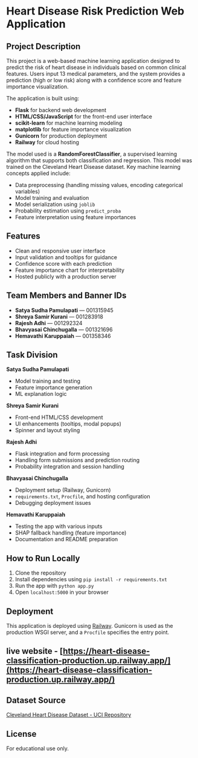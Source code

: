 # Heart Disease Risk Prediction Web Application

## Project Description
This project is a web-based machine learning application designed to predict the risk of heart disease in individuals based on common clinical features. Users input 13 medical parameters, and the system provides a prediction (high or low risk) along with a confidence score and feature importance visualization.

The application is built using:
- **Flask** for backend web development
- **HTML/CSS/JavaScript** for the front-end user interface
- **scikit-learn** for machine learning modeling
- **matplotlib** for feature importance visualization
- **Gunicorn** for production deployment
- **Railway** for cloud hosting

The model used is a **RandomForestClassifier**, a supervised learning algorithm that supports both classification and regression. This model was trained on the Cleveland Heart Disease dataset. Key machine learning concepts applied include:
- Data preprocessing (handling missing values, encoding categorical variables)
- Model training and evaluation
- Model serialization using `joblib`
- Probability estimation using `predict_proba`
- Feature interpretation using feature importances

## Features
- Clean and responsive user interface
- Input validation and tooltips for guidance
- Confidence score with each prediction
- Feature importance chart for interpretability
- Hosted publicly with a production server

## Team Members and Banner IDs
- **Satya Sudha Pamulapati** — 001315945
- **Shreya Samir Kurani** — 001283918
- **Rajesh Adhi** — 001292324
- **Bhavyasai Chinchugalla** — 001321696
- **Hemavathi Karuppaiah** — 001358346

## Task Division
**Satya Sudha Pamulapati**
- Model training and testing
- Feature importance generation
- ML explanation logic

**Shreya Samir Kurani**
- Front-end HTML/CSS development
- UI enhancements (tooltips, modal popups)
- Spinner and layout styling

**Rajesh Adhi**
- Flask integration and form processing
- Handling form submissions and prediction routing
- Probability integration and session handling

**Bhavyasai Chinchugalla**
- Deployment setup (Railway, Gunicorn)
- `requirements.txt`, `Procfile`, and hosting configuration
- Debugging deployment issues

**Hemavathi Karuppaiah**
- Testing the app with various inputs
- SHAP fallback handling (feature importance)
- Documentation and README preparation

## How to Run Locally
1. Clone the repository
2. Install dependencies using `pip install -r requirements.txt`
3. Run the app with `python app.py`
4. Open `localhost:5000` in your browser

## Deployment
This application is deployed using [Railway](https://railway.app). Gunicorn is used as the production WSGI server, and a `Procfile` specifies the entry point.
## live website - [https://heart-disease-classification-production.up.railway.app/](https://heart-disease-classification-production.up.railway.app/)



## Dataset Source
[Cleveland Heart Disease Dataset - UCI Repository](https://archive.ics.uci.edu/ml/datasets/heart+disease)

## License
For educational use only.
